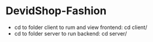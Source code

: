 # DevidShop-Fashion
 * cd to folder client to rum and view frontend: cd client/
 * cd to folder server to run backend: cd server/
